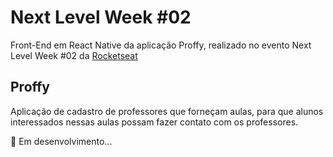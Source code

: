 # Next Level Week #02

Front-End em React Native da aplicação Proffy, realizado no evento Next Level Week #02 da [Rocketseat](https://rocketseat.com.br/)

## Proffy
Aplicação de cadastro de professores que forneçam aulas, para que alunos interessados nessas aulas possam fazer contato com os professores.

🚧 Em desenvolvimento...
